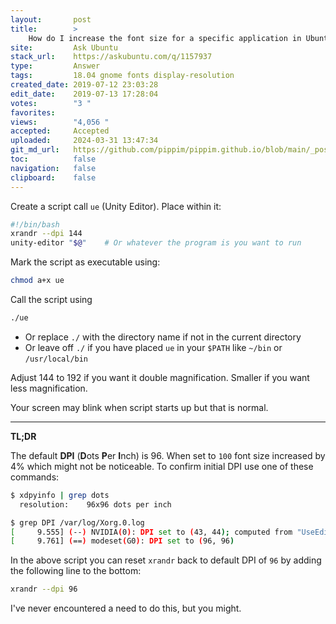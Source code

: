 ```yaml
---
layout:       post
title:        >
    How do I increase the font size for a specific application in Ubuntu 18.04 running Gnome?
site:         Ask Ubuntu
stack_url:    https://askubuntu.com/q/1157937
type:         Answer
tags:         18.04 gnome fonts display-resolution
created_date: 2019-07-12 23:03:28
edit_date:    2019-07-13 17:28:04
votes:        "3 "
favorites:    
views:        "4,056 "
accepted:     Accepted
uploaded:     2024-03-31 13:47:34
git_md_url:   https://github.com/pippim/pippim.github.io/blob/main/_posts/2019/2019-07-12-How-do-I-increase-the-font-size-for-a-specific-application-in-Ubuntu-18.04-running-Gnome_.md
toc:          false
navigation:   false
clipboard:    false
---
```




Create a script call `ue` (Unity Editor). Place within it:

``` bash
#!/bin/bash
xrandr --dpi 144
unity-editor "$@"    # Or whatever the program is you want to run
```

Mark the script as executable using:

``` bash
chmod a+x ue
```

Call the script using

``` bash
./ue
```

- Or replace `./` with the directory name if not in the current directory
- Or leave off `./` if you have placed `ue` in your `$PATH` like `~/bin` or `/usr/local/bin`

Adjust 144 to 192 if you want it double magnification. Smaller if you want less magnification.

Your screen may blink when script starts up but that is normal.


----------

**TL;DR**

The default **DPI** (**D**ots **P**er **I**nch) is 96. When set to `100` font size increased by 4% which might not be noticeable. To confirm initial DPI use one of these commands:

``` bash
$ xdpyinfo | grep dots
  resolution:    96x96 dots per inch

$ grep DPI /var/log/Xorg.0.log
[     9.555] (--) NVIDIA(0): DPI set to (43, 44); computed from "UseEdidDpi" X config
[     9.761] (==) modeset(G0): DPI set to (96, 96)
```

In the above script you can reset `xrandr` back to default DPI of `96` by adding the following line to the bottom:

``` bash
xrandr --dpi 96
```

I've never encountered a need to do this, but you might.
